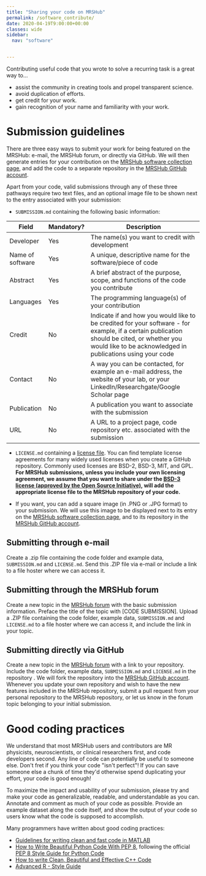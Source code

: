 ```yaml
---
title: "Sharing your code on MRSHub"
permalink: /software_contribute/
date: 2020-04-19T9:00:00+00:00
classes: wide
sidebar:
  nav: "software"


---
```


Contributing useful code that you wrote to solve a recurring task is a great way to...
* assist the community in creating tools and propel transparent science.
* avoid duplication of efforts.
* get credit for your work.
* gain recognition of your name and familiarity with your work.

# Submission guidelines

There are three easy ways to submit your work for being featured on the MRSHub: e-mail, the MRSHub forum, or directly via GitHub. We will then generate entries for your contribution on the [MRSHub software collection page](https://www.mrshub.org/software/), and add the code to a separate repository in the [MRSHub GitHub account](https://github.com/mrshub).

Apart from your code, valid submissions through any of these three pathways require two text files, and an optional image file to be shown next to the entry associated with your submission:

* `SUBMISSION.md` containing the following basic information:

| Field | Mandatory? | Description |
| ----  | ---------- | ----------- |
| Developer | Yes | The name(s) you want to credit with development |
| Name of software | Yes | A unique, descriptive name for the software/piece of code |
| Abstract | Yes | A brief abstract of the purpose, scope, and functions of the code you contribute |
| Languages | Yes | The programming language(s) of your contribution |
| Credit | No | Indicate if and how you would like to be credited for your software - for example, if a certain publication should be cited, or whether you would like to be acknowledged in publications using your code |
| Contact | No | A way you can be contacted, for example an e-mail address, the website of your lab, or your LinkedIn/Researchgate/Google Scholar page |
| Publication | No | A publication you want to associate with the submission |
| URL | No | A URL to a project page, code repository etc. associated with the submission |

* `LICENSE.md` containing a [license file](https://choosealicense.com/). You can find template license agreements for many widely used licenses when you create a GitHub repository. Commonly used licenses are BSD-2, BSD-3, MIT, and GPL. **For MRSHub submissions, unless you include your own licensing agreement, we assume that you want to share under the [BSD-3 license (approved by the Open Source Initiative)](https://opensource.org/licenses/BSD-3-Clause), will add the appropriate license file to the MRSHub repository of your code.**

* If you want, you can add a square image (in .PNG or .JPG format) to your submission. We will use this image to be displayed next to its entry on the [MRSHub software collection page](https://www.mrshub.org/software/), and to its repository in the [MRSHub GitHub account](https://github.com/mrshub).

## Submitting through e-mail

Create a .zip file containing the code folder and example data, `SUBMISSION.md` and `LICENSE.md`. Send this .ZIP file via e-mail or include a link to a file hoster where we can access it.

## Submitting through the MRSHub forum

Create a new topic in the [MRSHub forum](https://forum.mrshub.org) with the basic submission information. Preface the title of the topic with [CODE SUBMISSION]. Upload a .ZIP file containing the code folder, example data, `SUBMISSION.md` and `LICENSE.md` to a file hoster where we can access it, and include the link in your topic.

## Submitting directly via GitHub

Create a new topic in the [MRSHub forum](https://forum.mrshub.org) with a link to your repository. Include the code folder, example data, `SUBMISSION.md` and `LICENSE.md` in the repository . We will fork the repository into the [MRSHub GitHub account](https://github.com/mrshub). Whenever you update your own repository and wish to have the new features included in the MRSHub repository, submit a pull request from your personal repository to the MRSHub repository, or let us know in the forum topic belonging to your initial submission.

# Good coding practices

We understand that most MRSHub users and contributors are MR physicists, neuroscientists, or clinical researchers first, and code developers second. Any line of code can potentially be useful to someone else. Don't fret if you think your code "isn't perfect"! If you can save someone else a chunk of time they'd otherwise spend duplicating your effort, your code is good enough!

To maximize the impact and usability of your submission, please try and make your code as generalizable, readable, and understandable as you can. Annotate and comment as much of your code as possible. Provide an example dataset along the code itself, and show the output of your code so users know what the code is supposed to accomplish.

Many programmers have written about good coding practices:
* [Guidelines for writing clean and fast code in MATLAB](https://www.mathworks.com/matlabcentral/fileexchange/22943-guidelines-for-writing-clean-and-fast-code-in-matlab)
* [How to Write Beautiful Python Code With PEP 8](https://realpython.com/python-pep8/), following the official [PEP 8 Style Guide for Python Code](https://www.python.org/dev/peps/pep-0008/)
* [How to write Clean, Beautiful and Effective C++ Code](https://medium.com/@MKahsari/how-to-write-clean-beautiful-and-effective-c-code-d4699f5e3864)
* [Advanced R - Style Guide](http://adv-r.had.co.nz/Style.html)
